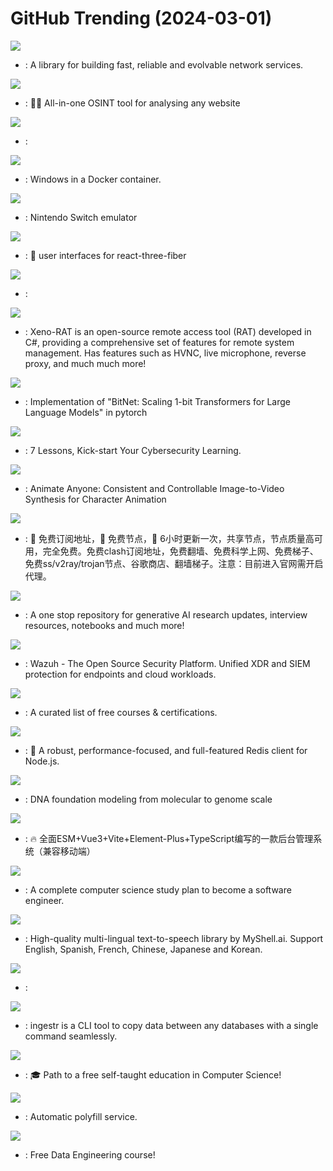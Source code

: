 # GitHub Trending (2024-03-01)

![](https://img.shields.io/badge/Rust-New%202-green?style=flat-square&logo=appveyor)
- [](https://github.comundefined): A library for building fast, reliable and evolvable network services.

![](https://img.shields.io/badge/TypeScript-New%202-green?style=flat-square&logo=appveyor)
- [](https://github.comundefined): 🕵️‍♂️ All-in-one OSINT tool for analysing any website

![](https://img.shields.io/badge/JavaScript-New%20344-green?style=flat-square&logo=appveyor)
- [](https://github.comundefined): 

![](https://img.shields.io/badge/Shell-New%20796-green?style=flat-square&logo=appveyor)
- [](https://github.comundefined): Windows in a Docker container.

![](https://img.shields.io/badge/C%2B%2B-New%202-green?style=flat-square&logo=appveyor)
- [](https://github.comundefined): Nintendo Switch emulator

![](https://img.shields.io/badge/TypeScript-New%20181-green?style=flat-square&logo=appveyor)
- [](https://github.comundefined): 🎨 user interfaces for react-three-fiber

![](https://img.shields.io/badge/none-New%201-green?style=flat-square&logo=appveyor)
- [](https://github.comundefined): 

![](https://img.shields.io/badge/C%23-New%2086-green?style=flat-square&logo=appveyor)
- [](https://github.comundefined): Xeno-RAT is an open-source remote access tool (RAT) developed in C#, providing a comprehensive set of features for remote system management. Has features such as HVNC, live microphone, reverse proxy, and much much more!

![](https://img.shields.io/badge/Python-New%2089-green?style=flat-square&logo=appveyor)
- [](https://github.comundefined): Implementation of "BitNet: Scaling 1-bit Transformers for Large Language Models" in pytorch

![](https://img.shields.io/badge/none-New%2093-green?style=flat-square&logo=appveyor)
- [](https://github.comundefined): 7 Lessons, Kick-start Your Cybersecurity Learning.

![](https://img.shields.io/badge/none-New%20219-green?style=flat-square&logo=appveyor)
- [](https://github.comundefined): Animate Anyone: Consistent and Controllable Image-to-Video Synthesis for Character Animation

![](https://img.shields.io/badge/none-New%20141-green?style=flat-square&logo=appveyor)
- [](https://github.comundefined): 🚀 免费订阅地址，🚀 免费节点，🚀 6小时更新一次，共享节点，节点质量高可用，完全免费。免费clash订阅地址，免费翻墙、免费科学上网、免费梯子、免费ss/v2ray/trojan节点、谷歌商店、翻墙梯子。注意：目前进入官网需开启代理。

![](https://img.shields.io/badge/none-New%2043-green?style=flat-square&logo=appveyor)
- [](https://github.comundefined): A one stop repository for generative AI research updates, interview resources, notebooks and much more!

![](https://img.shields.io/badge/C-New%2063-green?style=flat-square&logo=appveyor)
- [](https://github.comundefined): Wazuh - The Open Source Security Platform. Unified XDR and SIEM protection for endpoints and cloud workloads.

![](https://img.shields.io/badge/none-New%20619-green?style=flat-square&logo=appveyor)
- [](https://github.comundefined): A curated list of free courses & certifications.

![](https://img.shields.io/badge/TypeScript-New%20111-green?style=flat-square&logo=appveyor)
- [](https://github.comundefined): 🚀 A robust, performance-focused, and full-featured Redis client for Node.js.

![](https://img.shields.io/badge/Python-New%2071-green?style=flat-square&logo=appveyor)
- [](https://github.comundefined): DNA foundation modeling from molecular to genome scale

![](https://img.shields.io/badge/Vue-New%20144-green?style=flat-square&logo=appveyor)
- [](https://github.comundefined): 🔥 全面ESM+Vue3+Vite+Element-Plus+TypeScript编写的一款后台管理系统（兼容移动端）

![](https://img.shields.io/badge/none-New%20127-green?style=flat-square&logo=appveyor)
- [](https://github.comundefined): A complete computer science study plan to become a software engineer.

![](https://img.shields.io/badge/Python-New%20262-green?style=flat-square&logo=appveyor)
- [](https://github.comundefined): High-quality multi-lingual text-to-speech library by MyShell.ai. Support English, Spanish, French, Chinese, Japanese and Korean.

![](https://img.shields.io/badge/C%2B%2B-New%20252-green?style=flat-square&logo=appveyor)
- [](https://github.comundefined): 

![](https://img.shields.io/badge/Python-New%20191-green?style=flat-square&logo=appveyor)
- [](https://github.comundefined): ingestr is a CLI tool to copy data between any databases with a single command seamlessly.

![](https://img.shields.io/badge/none-New%20282-green?style=flat-square&logo=appveyor)
- [](https://github.comundefined): 🎓 Path to a free self-taught education in Computer Science!

![](https://img.shields.io/badge/none-New%20152-green?style=flat-square&logo=appveyor)
- [](https://github.comundefined): Automatic polyfill service.

![](https://img.shields.io/badge/Jupyter%20Notebook-New%2040-green?style=flat-square&logo=appveyor)
- [](https://github.comundefined): Free Data Engineering course!

